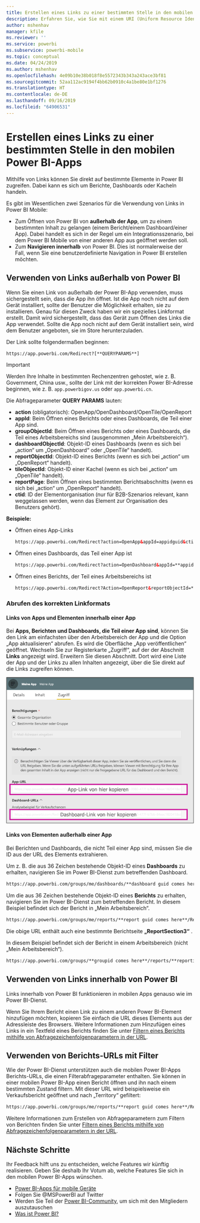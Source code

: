```yaml
---
title: Erstellen eines Links zu einer bestimmten Stelle in den mobilen Power BI-Apps
description: Erfahren Sie, wie Sie mit einem URI (Uniform Resource Identifier) einen Deep-Link zu einem bestimmten Dashboard, einer bestimmten Kachel oder einem bestimmten Bericht in der mobilen Power BI-App erstellen.
author: mshenhav
manager: kfile
ms.reviewer: ''
ms.service: powerbi
ms.subservice: powerbi-mobile
ms.topic: conceptual
ms.date: 04/24/2019
ms.author: mshenhav
ms.openlocfilehash: 4e09b10e38b018f8e5572343b343a243ace3bf81
ms.sourcegitcommit: 52aa112ac9194f4bb62b0910c4a1be80e1bf1276
ms.translationtype: HT
ms.contentlocale: de-DE
ms.lasthandoff: 09/16/2019
ms.locfileid: "64906531"
---
```

# <a name="create-a-link-to-a-specific-location-in-the-power-bi-mobile-apps"></a>Erstellen eines Links zu einer bestimmten Stelle in den mobilen Power BI-Apps
Mithilfe von Links können Sie direkt auf bestimmte Elemente in Power BI zugreifen. Dabei kann es sich um Berichte, Dashboards oder Kacheln handeln.

Es gibt im Wesentlichen zwei Szenarios für die Verwendung von Links in Power BI Mobile: 

* Zum Öffnen von Power BI von **außerhalb der App**, um zu einem bestimmten Inhalt zu gelangen (einem Bericht/einem Dashboard/einer App). Dabei handelt es sich in der Regel um ein Integrationsszenario, bei dem Power BI Mobile von einer anderen App aus geöffnet werden soll. 
* Zum **Navigieren innerhalb** von Power BI. Dies ist normalerweise der Fall, wenn Sie eine benutzerdefinierte Navigation in Power BI erstellen möchten.


## <a name="use-links-from-outside-of-power-bi"></a>Verwenden von Links außerhalb von Power BI
Wenn Sie einen Link von außerhalb der Power BI-App verwenden, muss sichergestellt sein, dass die App ihn öffnet. Ist die App noch nicht auf dem Gerät installiert, sollte der Benutzer die Möglichkeit erhalten, sie zu installieren. Genau für diesen Zweck haben wir ein spezielles Linkformat erstellt. Damit wird sichergestellt, dass das Gerät zum Öffnen des Links die App verwendet. Sollte die App noch nicht auf dem Gerät installiert sein, wird dem Benutzer angeboten, sie im Store herunterzuladen.

Der Link sollte folgendermaßen beginnen:  
```html
https://app.powerbi.com/Redirect?[**QUERYPARAMS**]
```

> [!IMPORTANT]
> Werden Ihre Inhalte in bestimmten Rechenzentren gehostet, wie z. B. Government, China usw., sollte der Link mit der korrekten Power BI-Adresse beginnen, wie z. B. `app.powerbigov.us` oder `app.powerbi.cn`.   
>


Die Abfrageparameter **QUERY PARAMS** lauten:
* **action** (obligatorisch): OpenApp/OpenDashboard/OpenTile/OpenReport
* **appId**: Beim Öffnen eines Berichts oder eines Dashboards, die Teil einer App sind. 
* **groupObjectId**: Beim Öffnen eines Berichts oder eines Dashboards, die Teil eines Arbeitsbereichs sind (ausgenommen „Mein Arbeitsbereich“).
* **dashboardObjectId**: Objekt-ID eines Dashboards (wenn es sich bei „action“ um „OpenDashboard“ oder „OpenTile“ handelt).
* **reportObjectId**: Objekt-ID eines Berichts (wenn es sich bei „action“ um „OpenReport“ handelt).
* **tileObjectId**: Objekt-ID einer Kachel (wenn es sich bei „action“ um „OpenTile“ handelt).
* **reportPage**: Beim Öffnen eines bestimmten Berichtsabschnitts (wenn es sich bei „action“ um „OpenReport“ handelt).
* **ctid**: ID der Elementorganisation (nur für B2B-Szenarios relevant, kann weggelassen werden, wenn das Element zur Organisation des Benutzers gehört).

**Beispiele:**

* Öffnen eines App-Links 
  ```html
  https://app.powerbi.com/Redirect?action=OpenApp&appId=appidguid&ctid=organizationid
  ```

* Öffnen eines Dashboards, das Teil einer App ist 
  ```html
  https://app.powerbi.com/Redirect?action=OpenDashboard&appId=**appidguid**&dashboardObjectId=**dashboardidguid**&ctid=**organizationid**
  ```

* Öffnen eines Berichts, der Teil eines Arbeitsbereichs ist
  ```html
  https://app.powerbi.com/Redirect?Action=OpenReport&reportObjectId=**reportidguid**&groupObjectId=**groupidguid**&reportPage=**ReportSectionName**
  ```

### <a name="how-to-get-the-right-link-format"></a>Abrufen des korrekten Linkformats

#### <a name="links-of-apps-and-items-in-app"></a>Links von Apps und Elementen innerhalb einer App

Bei **Apps, Berichten und Dashboards, die Teil einer App sind**, können Sie den Link am einfachsten über den Arbeitsbereich der App und die Option „App aktualisieren“ abrufen. Es wird die Oberfläche „App veröffentlichen“ geöffnet. Wechseln Sie zur Registerkarte „Zugriff“, auf der der Abschnitt **Links** angezeigt wird. Erweitern Sie diesen Abschnitt. Dort wird eine Liste der App und der Links zu allen Inhalten angezeigt, über die Sie direkt auf die Links zugreifen können.

![Links unter „App veröffentlichen“ in Power BI ](./media/mobile-apps-links/mobile-link-copy-app-links.png)

#### <a name="links-of-items-not-in-app"></a>Links von Elementen außerhalb einer App 

Bei Berichten und Dashboards, die nicht Teil einer App sind, müssen Sie die ID aus der URL des Elements extrahieren.

Um z. B. die aus 36 Zeichen bestehende Objekt-ID eines **Dashboards** zu erhalten, navigieren Sie im Power BI-Dienst zum betreffenden Dashboard. 

```html
https://app.powerbi.com/groups/me/dashboards/**dashboard guid comes here**?ctid=**organization id comes here**`
```

Um die aus 36 Zeichen bestehende Objekt-ID eines **Berichts** zu erhalten, navigieren Sie im Power BI-Dienst zum betreffenden Bericht.
In diesem Beispiel befindet sich der Bericht in „Mein Arbeitsbereich“.

```html
https://app.powerbi.com/groups/me/reports/**report guid comes here**/ReportSection3?ctid=**organization id comes here**`
```
Die obige URL enthält auch eine bestimmte Berichtseite **„ReportSection3“** .

In diesem Beispiel befindet sich der Bericht in einem Arbeitsbereich (nicht „Mein Arbeitsbereich“).

```html
https://app.powerbi.com/groups/**groupid comes here**/reports/**reportid comes here**/ReportSection1?ctid=**organizationid comes here**
```

## <a name="use-links-inside-power-bi"></a>Verwenden von Links innerhalb von Power BI

Links innerhalb von Power BI funktionieren in mobilen Apps genauso wie im Power BI-Dienst.

Wenn Sie Ihrem Bericht einen Link zu einem anderen Power BI-Element hinzufügen möchten, kopieren Sie einfach die URL dieses Elements aus der Adressleiste des Browsers. Weitere Informationen zum Hinzufügen eines Links in ein Textfeld eines Berichts finden Sie unter [Filtern eines Berichts mithilfe von Abfragezeichenfolgenparametern in der URL](https://docs.microsoft.com/power-bi/service-add-hyperlink-to-text-box).

## <a name="use-report-url-with-filter"></a>Verwenden von Berichts-URLs mit Filter
Wie der Power BI-Dienst unterstützen auch die mobilen Power BI-Apps Berichts-URLs, die einen Filterabfrageparameter enthalten. Sie können in einer mobilen Power BI-App einen Bericht öffnen und ihn nach einem bestimmten Zustand filtern. Mit dieser URL wird beispielsweise ein Verkaufsbericht geöffnet und nach „Territory“ gefiltert:

```html
https://app.powerbi.com/groups/me/reports/**report guid comes here**/ReportSection3?ctid=**organization id comes here**&filter=Store/Territory eq 'NC'
```

Weitere Informationen zum Erstellen von Abfrageparametern zum Filtern von Berichten finden Sie unter [Filtern eines Berichts mithilfe von Abfragezeichenfolgenparametern in der URL](https://docs.microsoft.com/power-bi/service-url-filters).

## <a name="next-steps"></a>Nächste Schritte
Ihr Feedback hilft uns zu entscheiden, welche Features wir künftig realisieren. Geben Sie deshalb Ihr Votum ab, welche Features Sie sich in den mobilen Power BI-Apps wünschen. 

* [Power BI-Apps für mobile Geräte](mobile-apps-for-mobile-devices.md)
* Folgen Sie @MSPowerBI auf Twitter
* Werden Sie Teil der [Power BI-Community](http://community.powerbi.com/), um sich mit den Mitgliedern auszutauschen
* [Was ist Power BI?](../../power-bi-overview.md)

